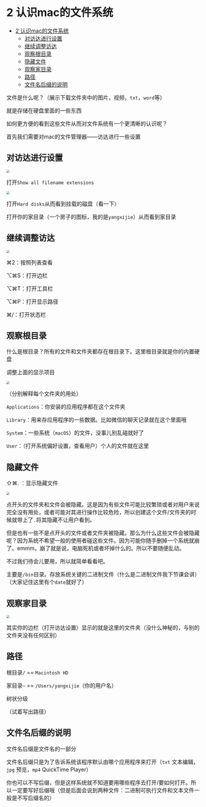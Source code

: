 # 2 认识mac的文件系统
- [2 认识mac的文件系统](#2-认识mac的文件系统)
  - [对访达进行设置](#对访达进行设置)
  - [继续调整访达](#继续调整访达)
  - [观察根目录](#观察根目录)
  - [隐藏文件](#隐藏文件)
  - [观察家目录](#观察家目录)
  - [路径](#路径)
  - [文件名后缀的说明](#文件名后缀的说明)

文件是什么呢？（展示下载文件夹中的图片，视频，`txt`，`word`等）

就是存储在硬盘里面的一些东西

如何更方便的看到这些文件从而对文件系统有一个更清晰的认识呢？

首先我们需要对mac的文件管理器——访达进行一些设置
## 对访达进行设置
<img src="media/16023345749067/16102065476101.jpg" style="zoom:50%"/>

打开`Show all filename extensions`

<img src="media/16023345749067/16102066225601.jpg" style="zoom:50%"/>

打开`Hard disks`从而看到挂载的磁盘（看一下）

打开你的家目录（一个房子的图标，我的是`yangxijie`）从而看到家目录

## 继续调整访达
<img src="media/16023345749067/16102078622163.jpg" style="zoom:50%"/>

⌘2：按照列表查看

⌥⌘S：打开边栏

⌥⌘T：打开工具栏

⌥⌘P：打开显示路径

⌘/：打开状态栏

## 观察根目录
什么是根目录？所有的文件和文件夹都存在根目录下。这里根目录就是你的内置硬盘

调整上面的显示项目

<img src="media/16023345749067/16102069338710.jpg" style="zoom:50%"/>


（分别解释每个文件夹的用处）

`Applications`：你安装的应用程序都在这个文件夹

`Library`：用来存应用程序的一些数据。比如微信的聊天记录就在这个里面哦

`System`：一些系统（`macOS`）的文件，没事儿别乱碰就好了

`User`：（打开系统偏好设置，查看用户）个人的文件就在这里
## 隐藏文件
⇧⌘. ：显示隐藏文件

<img src="media/16023345749067/16102084084301.jpg" style="zoom:50%"/>

点开头的文件夹和文件会被隐藏。这是因为有些文件可能比较繁琐或者对用户来说完全没有用处，或者可能对其进行操作比较危险，所以创建这个文件/文件夹的时候就带上了`.`将其隐藏不让用户看到。

但是也有一些不是点开头的文件或者文件夹被隐藏。那么为什么这些文件会被隐藏呢？因为系统不希望一般的使用者碰这些文件。因为可能你随手删掉一个系统就崩了。emmm，崩了就是说，电脑死机或者坏掉什么的。所以不要随便乱动。

不过我们待会儿要用，所以就简单看看吧。

主要是`/bin`目录。存放系统关键的二进制文件（什么是二进制文件我下节课会讲）（大家记住这里有个`date`就好了）
## 观察家目录
<img src="media/16023345749067/16102078075824.jpg" style="zoom:50%"/>

其实你的边栏（打开访达设置）显示的就是这里的文件夹（没什么神秘的，与别的文件夹没有任何区别）
## 路径
根目录`/` == `Macintosh HD`

家目录`~` == `/Users/yangxijie`（你的用户名）

树状分级

（试着写出路径）
## 文件名后缀的说明
文件名后缀是文件名的一部分

文件名后缀只是为了告诉系统该程序默认由哪个应用程序来打开（`txt` 文本编辑，`jpg` 预览，`mp4` QuickTime Player）

你也可以不写后缀，但是这样系统就不知道要用哪些程序去打开/要如何打开。所以一定要写好后缀哦（但是后面会说到两种文件：二进制可执行文件和文本文件一般是不写后缀名的）
